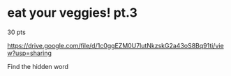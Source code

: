 # eat your veggies! pt.3
30 pts

https://drive.google.com/file/d/1c0ggEZM0U7lutNkzskG2a43oS8Bq91ti/view?usp=sharing

Find the hidden word
